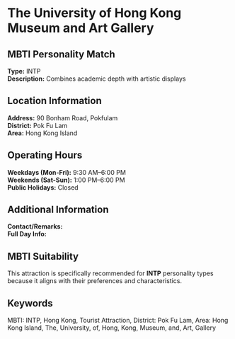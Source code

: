 # The University of Hong Kong Museum and Art Gallery

## MBTI Personality Match
**Type:** INTP  
**Description:** Combines academic depth with artistic displays

## Location Information
**Address:** 90 Bonham Road, Pokfulam  
**District:** Pok Fu Lam  
**Area:** Hong Kong Island

## Operating Hours
**Weekdays (Mon-Fri):** 9:30 AM–6:00 PM  
**Weekends (Sat-Sun):** 1:00 PM–6:00 PM  
**Public Holidays:** Closed

## Additional Information
**Contact/Remarks:**   
**Full Day Info:** 

## MBTI Suitability
This attraction is specifically recommended for **INTP** personality types because it aligns with their preferences and characteristics.

## Keywords
MBTI: INTP, Hong Kong, Tourist Attraction, District: Pok Fu Lam, Area: Hong Kong Island, The, University, of, Hong, Kong, Museum, and, Art, Gallery
